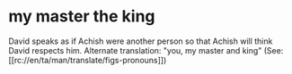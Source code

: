# my master the king

David speaks as if Achish were another person so that Achish will think David respects him. Alternate translation: "you, my master and king" (See: [[rc://en/ta/man/translate/figs-pronouns]])

